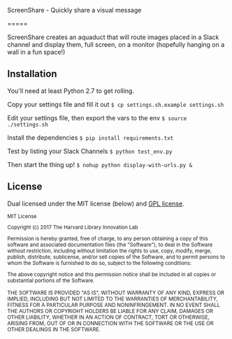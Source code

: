ScreenShare - Quickly share a visual message

=====

ScreenShare creates an aquaduct that will route images placed in a Slack channel and display them, full screen,
on a monitor (hopefully hanging on a wall in a fun space!)

## Installation

You'll need at least Python 2.7 to get rolling.

Copy your settings file and fill it out
`$ cp settings.sh.example settings.sh`

Edit your settings file, then export the vars to the env
`$ source ./settings.sh`

Install the dependencies
`$ pip install requirements.txt`

Test by listing your Slack Channels
`$ python test_env.py`

Then start the thing up!
`$ nohup python display-with-urls.py &`

## License

Dual licensed under the MIT license (below) and [GPL license](http://www.gnu.org/licenses/gpl-3.0.html).

<small>
MIT License

Copyright (c) 2017 The Harvard Library Innovation Lab

Permission is hereby granted, free of charge, to any person obtaining a copy of this software and associated documentation files (the "Software"), to deal in the Software without restriction, including without limitation the rights to use, copy, modify, merge, publish, distribute, sublicense, and/or sell copies of the Software, and to permit persons to whom the Software is furnished to do so, subject to the following conditions:

The above copyright notice and this permission notice shall be included in all copies or substantial portions of the Software.

THE SOFTWARE IS PROVIDED "AS IS", WITHOUT WARRANTY OF ANY KIND, EXPRESS OR IMPLIED, INCLUDING BUT NOT LIMITED TO THE WARRANTIES OF MERCHANTABILITY, FITNESS FOR A PARTICULAR PURPOSE AND NONINFRINGEMENT. IN NO EVENT SHALL THE AUTHORS OR COPYRIGHT HOLDERS BE LIABLE FOR ANY CLAIM, DAMAGES OR OTHER LIABILITY, WHETHER IN AN ACTION OF CONTRACT, TORT OR OTHERWISE, ARISING FROM, OUT OF OR IN CONNECTION WITH THE SOFTWARE OR THE USE OR OTHER DEALINGS IN THE SOFTWARE.
</small>
